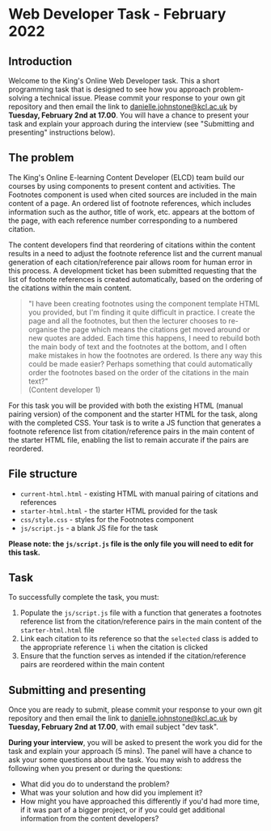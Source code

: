 # Web Developer Task - February 2022

## Introduction

Welcome to the King's Online Web Developer task. This a short programming task that is designed to see how you approach problem-solving a technical issue. Please commit your response to your own git repository and then email the link to danielle.johnstone@kcl.ac.uk by **Tuesday, February 2nd at 17.00**. You will have a chance to present your task and explain your approach during the interview (see "Submitting and presenting" instructions below). 

## The problem

The King's Online E-learning Content Developer (ELCD) team build our courses by using components to present content and activities. The Footnotes component is used when cited sources are included in the main content of a page. An ordered list of footnote references, which includes information such as the author, title of work, etc.  appears at the bottom of the page, with each reference number corresponding to a numbered citation.

The content developers find that reordering of citations within the content results in a need to adjust the footnote reference list and the current manual generation of each citation/reference pair allows room for human error in this process. A development ticket has been submitted requesting that the list of footnote references is created automatically, based on the ordering of the citations within the main content.

>"I have been creating footnotes using the component template HTML you provided, but I'm finding it quite difficult in practice. I create the page and all the footnotes, but then the lecturer chooses to re-organise the page which means the citations get moved around or new quotes are added. Each time this happens, I need to rebuild both the main body of text and the footnotes at the bottom, and I often make mistakes in how the footnotes are ordered. Is there any way this could be made easier? Perhaps something that could automatically order the footnotes based on the order of the citations in the main text?"  
(Content developer 1)

For this task you will be provided with both the existing HTML (manual pairing version) of the component and the starter HTML for the task, along with the completed CSS. Your task is to write a JS function that generates a footnote reference list from citation/reference pairs in the main content of the starter HTML file, enabling the list to remain accurate if the pairs are reordered.

## File structure

- `current-html.html` - existing HTML with manual pairing of citations and references 
- `starter-html.html` - the starter HTML provided for the task
- `css/style.css` - styles for the Footnotes component
- `js/script.js` - a blank JS file for the task

**Please note: the `js/script.js` file is the only file you will need to edit for this task.**

## Task

To successfully complete the task, you must: 

1. Populate the `js/script.js` file with a function that generates a footnotes reference list from the citation/reference pairs in the main content of the `starter-html.html` file
2. Link each citation to its reference so that the `selected` class is added to the appropriate reference `li` when the citation is clicked
3. Ensure that the function serves as intended if the citation/reference pairs are reordered within the main content

## Submitting and presenting
Once you are ready to submit, please commit your response to your own git repository and then email the link to danielle.johnstone@kcl.ac.uk by **Tuesday, February 2nd at 17.00**, with email subject "dev task". 

**During your interview**, you will be asked to present the work you did for the task and explain your approach (5 mins). The panel will have a chance to ask your some questions about the task. You may wish to address the following when you present or during the questions:  
- What did you do to understand the problem?
- What was your solution and how did you implement it? 
- How might you have approached this differently if you'd had more time, if it was part of a bigger project, or if you could get additional information from the content developers? 
